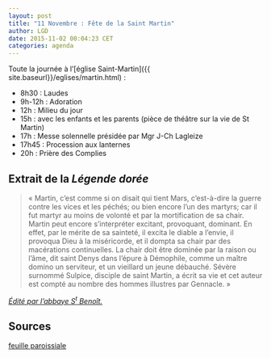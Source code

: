 ```yaml
---
layout: post
title: "11 Novembre : Fête de la Saint Martin"
author: LGD
date: 2015-11-02 00:04:23 CET
categories: agenda
---
```


Toute la journée à l’[église Saint-Martin]({{ site.baseurl}}/eglises/martin.html) :

- 8h30 : Laudes
- 9h-12h : Adoration
- 12h : Milieu du jour
- 15h : avec les enfants et les parents (pièce  de  théâtre  sur  la  vie  de  St 
Martin)
- 17h : Messe solennelle présidée par Mgr J-Ch Lagleize
- 17h45 : Procession aux lanternes
- 20h : Prière des Complies

## Extrait de la *Légende dorée*
> « Martin, c’est comme si on disait qui tient Mars, c’est-à-dire la guerre contre les vices et les péchés; ou bien encore l’un des martyrs; car il fut martyr au moins de volonté et par la mortification de sa chair. Martin peut encore s’interpréter excitant, provoquant, dominant. En effet, par le mérite de sa sainteté, il excita le diable a l’envie, il provoqua Dieu à la miséricorde, et il dompta sa chair par des macérations continuelles. La chair doit être dominée par la raison ou l’âme, dit saint Denys dans l’épure à Démophile, comme un maître domino un serviteur, et un vieillard un jeune débauché. Sévère surnommé Sulpice, disciple de saint Martin, a écrit sa vie et cet auteur est compté au nombre des hommes illustres par Gennacle. »

*[Édité par l’abbaye S<sup>t</sup> Benoît.](http://www.abbaye-saint-benoit.ch/voragine/tome03/167.htm)*

## Sources

[feuille paroissiale](http://cathometz.fr/wp-content/uploads/2012/11/feuille-paroissiale.pdf)
